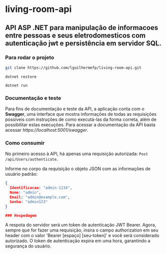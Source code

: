 # living-room-api

## API ASP .NET para manipulação de informacoes entre pessoas e seus eletrodomesticos com autenticação jwt e persistência em servidor SQL.

### Para rodar o projeto

~~~bash
git clone https://github.com/lguilhermefp/living-room-api.git
~~~
~~~
dotnet restore
~~~
~~~
dotnet run
~~~

### Documentação e teste

Para fins de documentação e teste da API, a aplicação conta com o __Swagger__, uma interface que mostra informações de todas as requisições possíveis com instruções de como executá-las da forma correta, além de possibilitar estas execuções.
Para acessar a documentação da API basta acessar _https://localhost:5001/swagger_.

### Como consumir

No primeiro acesso à API, há apenas uma requisição autorizada:
```Post /api/Users/authenticate```.

Informe no corpo da requisição o objeto JSON com as informações de usuário padrão:
~~~json
{ 
  Identificacao: "admin-1234",
  Nome: "admin",
  Email: "admin@example.com",
  Senha: "admin123"
}

### Hospedagem
~~~

A respota do servidor será um token de autenticação JWT Bearer.
Agora, sempre que for fazer uma requisição, insira o campo authorization em seu header com o valor 'Bearer \[espaço\] \[seu-token\]' e você será considerado autorizado.
O token de autenticação expira em uma hora, garantindo a segurança do usuário.
